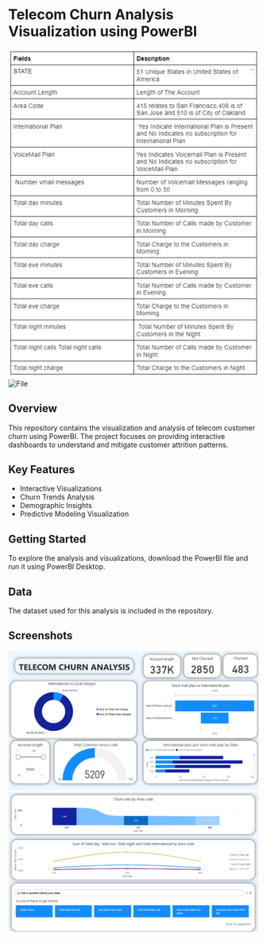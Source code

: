 # Telecom Churn Analysis Visualization using PowerBI
![telecom_churn_analysis](telecom_churn_analysis_9a7b03bd50.png)
![File](Telecomchumipynb.ipynb)
## Overview
This repository contains the visualization and analysis of telecom customer churn using PowerBI. The project focuses on providing interactive dashboards to understand and mitigate customer attrition patterns.

## Key Features
- Interactive Visualizations
- Churn Trends Analysis
- Demographic Insights
- Predictive Modeling Visualization

## Getting Started
To explore the analysis and visualizations, download the PowerBI file and run it using PowerBI Desktop.

## Data
The dataset used for this analysis is included in the repository.

## Screenshots
![Dashboard 1](dashboard1.png)
![Dashboard 2](dashboard2.png)
